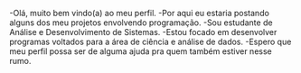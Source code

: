 -Olá, muito bem vindo(a) ao meu perfil.
-Por aqui eu estaria postando alguns dos meu projetos envolvendo programação.
-Sou estudante de Análise e Desenvolvimento de Sistemas.
-Estou focado em desenvolver programas voltados para a área de ciência e análise de dados.
-Espero que meu perfil possa ser de alguma ajuda pra quem também estiver nesse rumo.
